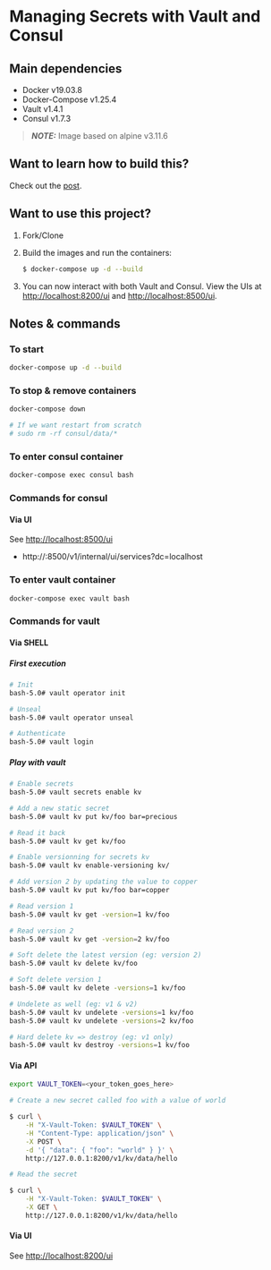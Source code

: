 # Managing Secrets with Vault and Consul

## Main dependencies

* Docker v19.03.8
* Docker-Compose v1.25.4
* Vault v1.4.1
* Consul v1.7.3

> **_NOTE:_**  Image based on alpine v3.11.6

## Want to learn how to build this?

Check out the [post](https://testdriven.io/managing-secrets-with-vault-and-consul).

## Want to use this project?

1. Fork/Clone

1. Build the images and run the containers:

    ```sh
    $ docker-compose up -d --build
    ```

1. You can now interact with both Vault and Consul. View the UIs at [http://localhost:8200/ui](http://localhost:8200/ui) and [http://localhost:8500/ui](http://localhost:8500/ui).

## Notes & commands

### To start

```bash
docker-compose up -d --build
```

### To stop & remove containers

```bash
docker-compose down

# If we want restart from scratch
# sudo rm -rf consul/data/*
```

### To enter consul container

```bash
docker-compose exec consul bash
```

### Commands for consul

#### Via UI

See [http://localhost:8500/ui](http://localhost:8500/ui)

* http://<fqdn>:8500/v1/internal/ui/services?dc=localhost

### To enter vault container

```bash
docker-compose exec vault bash
```

### Commands for vault

#### Via SHELL

##### First execution

```bash
# Init
bash-5.0# vault operator init

# Unseal
bash-5.0# vault operator unseal

# Authenticate
bash-5.0# vault login
```

##### Play with vault

```bash
# Enable secrets
bash-5.0# vault secrets enable kv

# Add a new static secret
bash-5.0# vault kv put kv/foo bar=precious

# Read it back
bash-5.0# vault kv get kv/foo

# Enable versionning for secrets kv
bash-5.0# vault kv enable-versioning kv/

# Add version 2 by updating the value to copper
bash-5.0# vault kv put kv/foo bar=copper

# Read version 1
bash-5.0# vault kv get -version=1 kv/foo

# Read version 2
bash-5.0# vault kv get -version=2 kv/foo

# Soft delete the latest version (eg: version 2)
bash-5.0# vault kv delete kv/foo

# Soft delete version 1
bash-5.0# vault kv delete -versions=1 kv/foo

# Undelete as well (eg: v1 & v2)
bash-5.0# vault kv undelete -versions=1 kv/foo
bash-5.0# vault kv undelete -versions=2 kv/foo

# Hard delete kv => destroy (eg: v1 only)
bash-5.0# vault kv destroy -versions=1 kv/foo
```

#### Via API

```bash
export VAULT_TOKEN=<your_token_goes_here>

# Create a new secret called foo with a value of world

$ curl \
    -H "X-Vault-Token: $VAULT_TOKEN" \
    -H "Content-Type: application/json" \
    -X POST \
    -d '{ "data": { "foo": "world" } }' \
    http://127.0.0.1:8200/v1/kv/data/hello

# Read the secret

$ curl \
    -H "X-Vault-Token: $VAULT_TOKEN" \
    -X GET \
    http://127.0.0.1:8200/v1/kv/data/hello
```

#### Via UI

See [http://localhost:8200/ui](http://localhost:8200/ui)

